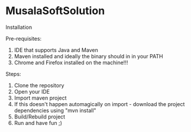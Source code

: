 # MusalaSoftSolution

Installation

Pre-requisites:
1. IDE that supports Java and Maven
2. Maven installed and ideally the binary should in in your PATH
3. Chrome and Firefox installed on the machine!!!

Steps:
1. Clone the repository
2. Open your IDE
3. Import maven project
4. If this doesn't happen automagically on import - download the project dependencies using "mvn install"
5. Build/Rebuild project
6. Run and have fun ;)
